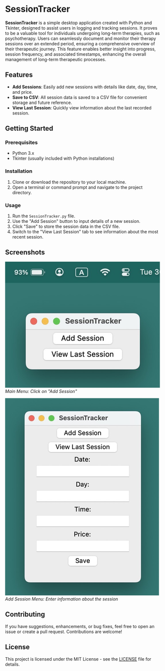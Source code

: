 # SessionTracker

**SessionTracker** is a simple desktop application created with Python and Tkinter, designed to assist users in logging and tracking sessions. It proves to be a valuable tool for individuals undergoing long-term therapies, such as psychotherapy. Users can seamlessly document and monitor their therapy sessions over an extended period, ensuring a comprehensive overview of their therapeutic journey. This feature enables better insight into progress, session frequency, and associated timestamps, enhancing the overall management of long-term therapeutic processes.

## Features
- **Add Sessions**: Easily add new sessions with details like date, day, time, and price.
- **Save to CSV**: All session data is saved to a CSV file for convenient storage and future reference.
- **View Last Session**: Quickly view information about the last recorded session.

## Getting Started

### Prerequisites
- Python 3.x
- Tkinter (usually included with Python installations)

### Installation
1. Clone or download the repository to your local machine.
2. Open a terminal or command prompt and navigate to the project directory.

### Usage
1. Run the `SessionTracker.py` file.
2. Use the "Add Session" button to input details of a new session.
3. Click "Save" to store the session data in the CSV file.
4. Switch to the "View Last Session" tab to see information about the most recent session.

## Screenshots
![Screenshot 1](screenshots/mainmenu.jpeg)
*Main Menu: Click on "Add Session"*

![Screenshot 2](screenshots/addsession.jpeg)
*Add Session Menu: Enter information about the session*

## Contributing

If you have suggestions, enhancements, or bug fixes, feel free to open an issue or create a pull request. Contributions are welcome!

## License

This project is licensed under the MIT License - see the [LICENSE](LICENSE) file for details.
